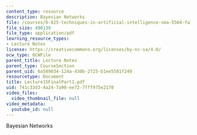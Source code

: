 ```yaml
---
content_type: resource
description: Bayesian Networks
file: /courses/6-825-techniques-in-artificial-intelligence-sma-5504-fall-2002/741c33d34a247a90ee727fff975e2170_Lecture15FinalPart1.pdf
file_size: 490139
file_type: application/pdf
learning_resource_types:
- Lecture Notes
license: https://creativecommons.org/licenses/by-nc-sa/4.0/
ocw_type: OCWFile
parent_title: Lecture Notes
parent_type: CourseSection
parent_uid: 6a589034-124a-430b-2725-b1ee5581f249
resourcetype: Document
title: Lecture15FinalPart1.pdf
uid: 741c33d3-4a24-7a90-ee72-7fff975e2170
video_files:
  video_thumbnail_file: null
video_metadata:
  youtube_id: null
---
```

Bayesian Networks